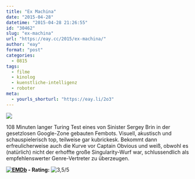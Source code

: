 ```yaml
---
title: "Ex Machina"
date: "2015-04-28"
datetime: "2015-04-28 21:26:55"
id: "30462"
slug: "ex-machina"
url: "https://eay.cc/2015/ex-machina/"
author: "eay"
format: "post"
categories:
  - 0815
tags:
  - filme
  - kinolog
  - kuenstliche-intelligenz
  - roboter
meta:
  - yourls_shorturl: "https://eay.li/2o3"
---
```


![](https://eay.cc/uploads/2015/ex-machina.jpg)

108 Minuten langer Turing Test eines von Sinister Sergey Brin in der gesetzlosen Google-Zone gebauten Fembots. Visuell, akustisch und schauspielerisch top, teilweise gar kubrickesk. Bekommt dann erfreulicherweise auch die Kurve vor Captain Obvious und weiß, obwohl es (natürlich) nicht der erhoffte große Singularity-Wurf war, schlussendlich als empfehlenswerter Genre-Vertreter zu überzeugen.

 **[![EMDb](https://eay.cc/uploads/pages/emdb/emdb_mini.gif)](http://eay.cc/emdb/) - Rating:** ![3,5/5](https://eay.cc/uploads/pages/emdb/s_3-5.gif)
